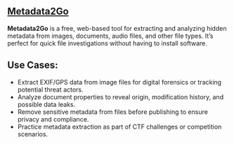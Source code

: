 ## [Metadata2Go](https://www.metadata2go.com)


**Metadata2Go** is a free, web-based tool for extracting and analyzing hidden metadata from images, documents, audio files, and other file types. It’s perfect for quick file investigations without having to install software.

## **Use Cases:**
- Extract EXIF/GPS data from image files for digital forensics or tracking potential threat actors.
- Analyze document properties to reveal origin, modification history, and possible data leaks.
- Remove sensitive metadata from files before publishing to ensure privacy and compliance.
- Practice metadata extraction as part of CTF challenges or competition scenarios.
